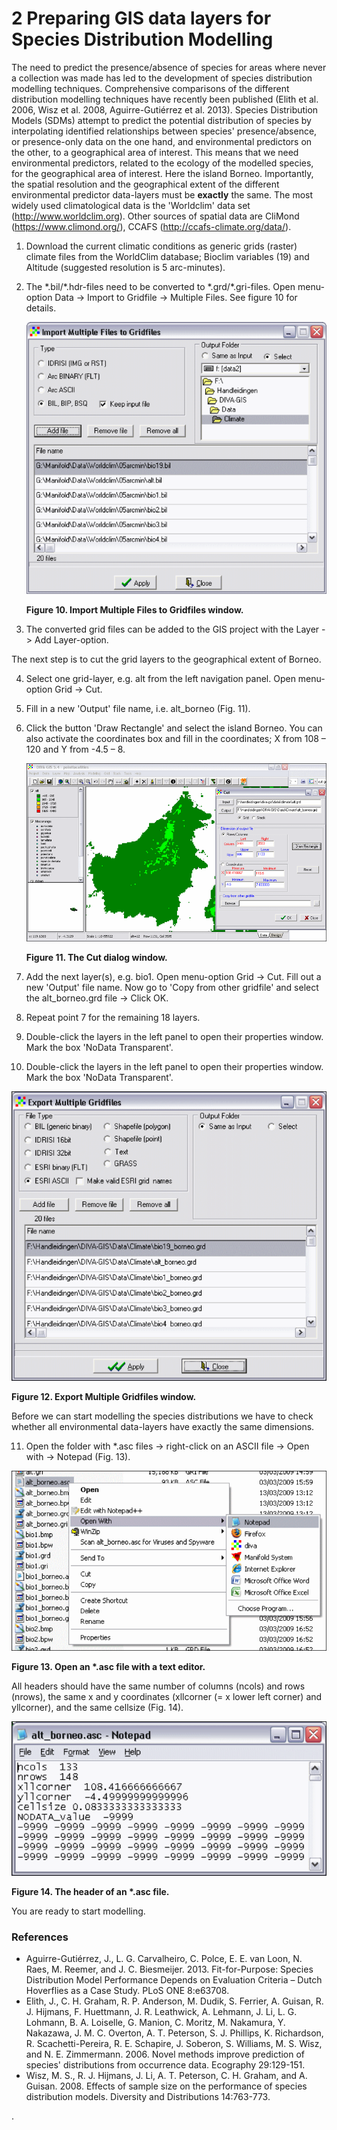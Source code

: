2 Preparing GIS data layers for Species Distribution Modelling
==============================================================

The need to predict the presence/absence of species for areas where never a collection was made 
has led to the development of species distribution modelling techniques. Comprehensive comparisons 
of the different distribution modelling techniques have recently been published (Elith et al. 2006, 
Wisz et al. 2008, Aguirre-Gutiérrez et al. 2013). Species Distribution Models (SDMs) attempt to 
predict the potential distribution of species by interpolating identified relationships between 
species' presence/absence, or presence-only data on the one hand, and environmental predictors on 
the other, to a geographical area of interest. This means that we need environmental predictors, 
related to the ecology of the modelled species, for the geographical area of interest. Here the 
island Borneo. Importantly, the spatial resolution and the geographical extent of the different 
environmental predictor data-layers must be **exactly** the same. The most widely used 
climatological data is the 'Worldclim' data set (http://www.worldclim.org). Other sources of 
spatial data are CliMond (https://www.climond.org/), CCAFS (http://ccafs-climate.org/data/).

1. Download the current climatic conditions as generic grids (raster) climate files from the 
   WorldClim database; Bioclim variables (19) and Altitude (suggested resolution is 5 arc-minutes).
2. The \*.bil/\*.hdr-files need to be converted to \*.grd/\*.gri-files. Open menu-option Data -> Import 
   to Gridfile -> Multiple Files. See figure 10 for details.
   
   ![](fig_10.png)
   
   **Figure 10. Import Multiple Files to Gridfiles window.**

3. The converted grid files can be added to the GIS project with the Layer -> Add Layer-option.

The next step is to cut the grid layers to the geographical extent of Borneo.

4. Select one grid-layer, e.g. alt from the left navigation panel. Open menu-option Grid -> Cut.
5. Fill in a new 'Output' file name, i.e. alt_borneo (Fig. 11).
6. Click the button 'Draw Rectangle' and select the island Borneo. You can also activate the 
   coordinates box and fill in the coordinates; X from 108 – 120 and Y from -4.5 – 8.
   
   ![](fig_11.png)
   
   **Figure 11. The Cut dialog window.**
   
7. Add the next layer(s), e.g. bio1. Open menu-option Grid -> Cut. Fill out a new 'Output' file 
   name. Now go to 'Copy from other gridfile' and select the alt_borneo.grd file -> Click OK.
8. Repeat point 7 for the remaining 18 layers.
9. Double-click the layers in the left panel to open their properties window. Mark the box 
   'NoData Transparent'.
10. Double-click the layers in the left panel to open their properties window. Mark the box 
    'NoData Transparent'.
    
  ![](fig_12.png)
    
  **Figure 12. Export Multiple Gridfiles window.**

  Before we can start modelling the species distributions we have to check whether all 
  environmental data-layers have exactly the same dimensions.

11. Open the folder with \*.asc files -> right-click on an ASCII file -> Open with -> Notepad 
    (Fig. 13).
    
  ![](fig_13.png)
    
  **Figure 13. Open an \*.asc file with a text editor.**
    
  All headers should have the same number of columns (ncols) and rows (nrows), the same x and y 
  coordinates (xllcorner  (= x lower left corner) and yllcorner), and the same cellsize (Fig. 14).
  
  ![](fig_14.png)
  
  **Figure 14. The header of an \*.asc file.**
  
  You are ready to start modelling.

### References

- Aguirre-Gutiérrez, J., L. G. Carvalheiro, C. Polce, E. E. van Loon, N. Raes, M. Reemer, and 
  J. C. Biesmeijer. 2013. Fit-for-Purpose: Species Distribution Model Performance Depends on 
  Evaluation Criteria – Dutch Hoverflies as a Case Study. PLoS ONE 8:e63708.
- Elith, J., C. H. Graham, R. P. Anderson, M. Dudik, S. Ferrier, A. Guisan, R. J. Hijmans, F. 
  Huettmann, J. R. Leathwick, A. Lehmann, J. Li, L. G. Lohmann, B. A. Loiselle, G. Manion, C. Moritz, 
  M. Nakamura, Y. Nakazawa, J. M. C. Overton, A. T. Peterson, S. J. Phillips, K. Richardson, R. 
  Scachetti-Pereira, R. E. Schapire, J. Soberon, S. Williams, M. S. Wisz, and N. E. Zimmermann. 2006. 
  Novel methods improve prediction of species' distributions from occurrence data. Ecography 
  29:129-151.
- Wisz, M. S., R. J. Hijmans, J. Li, A. T. Peterson, C. H. Graham, and A. Guisan. 2008. Effects of 
  sample size on the performance of species distribution models. Diversity and Distributions 
  14:763-773.







.








